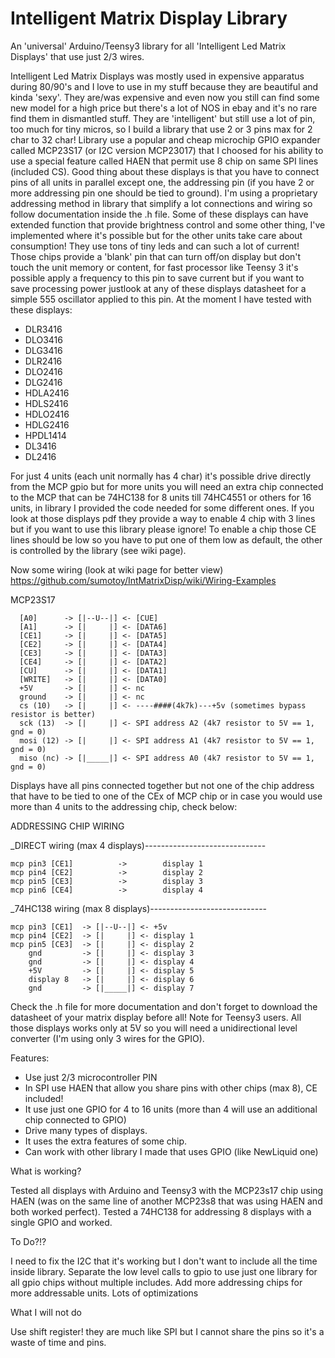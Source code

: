 Intelligent Matrix Display Library
===================================

An 'universal' Arduino/Teensy3 library for all 'Intelligent Led Matrix Displays' that use just 2/3 wires.

Intelligent Led Matrix Displays was mostly used in expensive apparatus during 80/90's and I love to use in my stuff because they are beautiful and kinda 'sexy'.
They are/was expensive and even now you still can find some new model for a high price but there's a lot of NOS in ebay and it's no rare find them in dismantled stuff. They are 'intelligent' but still use a lot of pin, too much for tiny micros, so I build a library that use 2 or 3 pins max for 2 char to 32 char!
Library use a popular and cheap microchip GPIO expander called MCP23S17 (or I2C version MCP23017) that I choosed for his ability
to use a special feature called HAEN that permit use 8 chip on same SPI lines (included CS).
Good thing about these displays is that you have to connect pins of all units in parallel except one, the addressing pin (if you have 2 or more addressing pin one should be tied to ground). I'm using a proprietary addressing method in library that simplify a lot connections and wiring so follow documentation inside the .h file.
Some of these displays can have extended function that provide brightness control and some other thing, I've implemented
where it's possible but for the other units take care about consumption! They use tons of tiny leds and can such a lot of current!
Those chips provide a 'blank' pin that can turn off/on display but don't touch the unit memory or content, for fast processor like Teensy 3 it's possible apply a frequency to this pin to save current but if you want to save processing power justlook at any of these displays datasheet for a simple 555 oscillator applied to this pin.
At the moment I have tested with these displays:

 - DLR3416
 - DLO3416
 - DLG3416
 - DLR2416
 - DLO2416
 - DLG2416
 - HDLA2416
 - HDLS2416
 - HDLO2416
 - HDLG2416
 - HPDL1414
 - DL3416
 - DL2416
	
For just 4 units (each unit normally has 4 char) it's possible drive directly from the MCP gpio but for more units you
will need an extra chip connected to the MCP that can be 74HC138 for 8 units till 74HC4551 or others for 16 units, in library I provided the code needed for some different ones.
If you look at those displays pdf they provide a way to enable 4 chip with 3 lines but if you want to use this library please ignore! To enable a chip those CE lines should be low so you have to put one of them low as default, the other is controlled by the library (see wiki page).

Now some wiring (look at wiki page for better view) https://github.com/sumotoy/IntMatrixDisp/wiki/Wiring-Examples

MCP23S17 

      [A0]      -> [|--U--|] <- [CUE]
      [A1]      -> [|     |] <- [DATA6]
      [CE1]     -> [|     |] <- [DATA5]
      [CE2]     -> [|     |] <- [DATA4]
      [CE3]     -> [|     |] <- [DATA3]
      [CE4]     -> [|     |] <- [DATA2]
      [CU]      -> [|     |] <- [DATA1]
      [WRITE]   -> [|     |] <- [DATA0]
      +5V       -> [|     |] <- nc
      ground    -> [|     |] <- nc
      cs (10)   -> [|     |] <- ----####(4k7k)---+5v (sometimes bypass resistor is better)
      sck (13)  -> [|     |] <- SPI address A2 (4k7 resistor to 5V == 1, gnd = 0)
      mosi (12) -> [|     |] <- SPI address A1 (4k7 resistor to 5V == 1, gnd = 0)
      miso (nc) -> [|_____|] <- SPI address A0 (4k7 resistor to 5V == 1, gnd = 0)
      
Displays have all pins connected together but not one of the chip address that have to be tied to one of the CEx of
MCP chip or in case you would use more than 4 units to the addressing chip, check below:

ADDRESSING CHIP WIRING

_DIRECT wiring (max 4 displays)------------------------------

    mcp pin3 [CE1]  		->		  display 1	
    mcp pin4 [CE2]  		->		  display 2			
    mcp pin5 [CE3]  		->		  display 3	
    mcp pin6 [CE4]  		->		  display 4		
				
_74HC138 wiring (max 8 displays)-----------------------------

    mcp pin3 [CE1]  -> [|--U--|] <- +5v
    mcp pin4 [CE2]  -> [|     |] <- display 1
    mcp pin5 [CE3]  -> [|     |] <- display 2
        gnd         -> [|     |] <- display 3
        gnd         -> [|     |] <- display 4
        +5V         -> [|     |] <- display 5
        display 8   -> [|     |] <- display 6
        gnd         -> [|_____|] <- display 7
        
Check the .h file for more documentation and don't forget to download the datasheet of your matrix display before all!
Note for Teensy3 users. All those displays works only at 5V so you will need a unidirectional level converter (I'm using 
only 3 wires for the GPIO).

Features:

 - Use just 2/3 microcontroller PIN
 - In SPI use HAEN that allow you share pins with other chips (max 8), CE included!
 - It use just one GPIO for 4 to 16 units (more than 4 will use an additional chip connected to GPIO)
 - Drive many types of displays.
 - It uses the extra features of some chip.
 - Can work with other library I made that uses GPIO (like NewLiquid one)

 
What is working?

Tested all displays with Arduino and Teensy3 with the MCP23s17 chip using HAEN (was on the same line of another MCP23s8 
that was using HAEN and both worked perfect).
Tested a 74HC138 for addressing 8 displays with a single GPIO and worked.

To Do?!?

I need to fix the I2C that it's working but I don't want to include all the time inside library.
Separate the low level calls to gpio to use just one library for all gpio chips without multiple includes.
Add more addressing chips for more addressable units.
Lots of optimizations


What I will not do

Use shift register! they are much like SPI but I cannot share the pins so it's a waste of time and pins.


